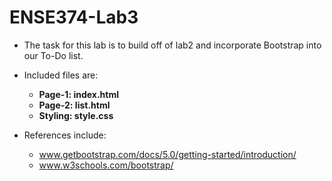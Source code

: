 # ENSE374-Lab3
* The task for this lab is to build off of lab2 and incorporate Bootstrap into our To-Do list.
* Included files are: 
    * **Page-1: index.html**
    * **Page-2: list.html**
    * **Styling: style.css**

* References include: 
    * www.getbootstrap.com/docs/5.0/getting-started/introduction/
    * www.w3schools.com/bootstrap/

